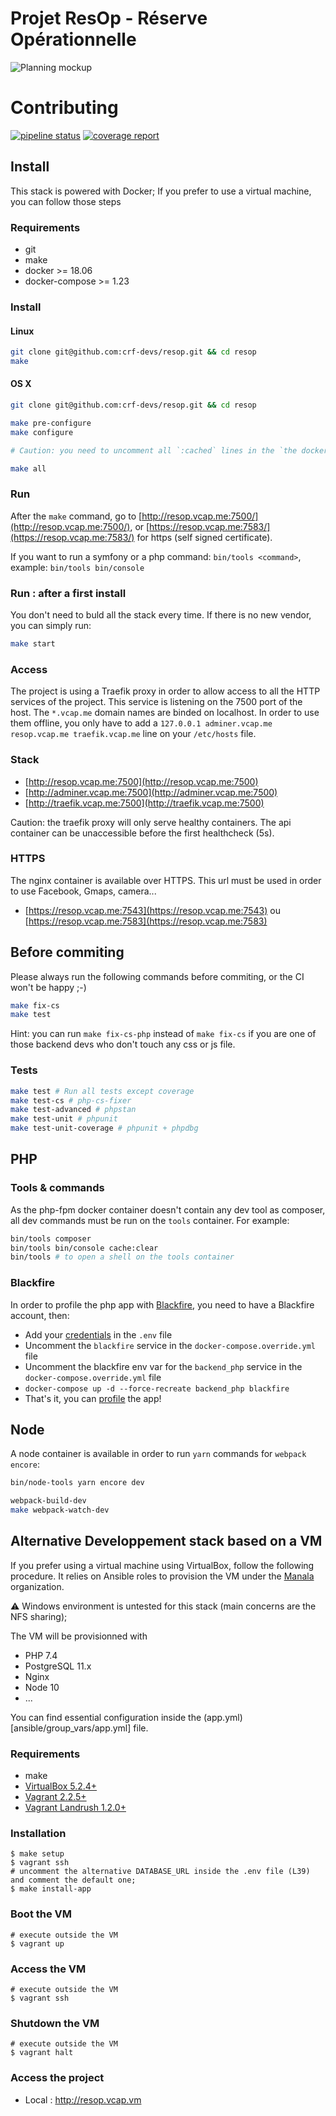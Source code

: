 # Projet ResOp - Réserve Opérationnelle

![Planning mockup](https://raw.githubusercontent.com/crf-devs/resop/master/doc/img/planning-mockup.png)

# Contributing

[![pipeline status](https://gitlab.com/mRoca/resop/badges/master/pipeline.svg)](https://gitlab.com/mRoca/resop/commits/master)
[![coverage report](https://gitlab.com/mRoca/resop/badges/master/coverage.svg)](https://gitlab.com/mRoca/resop/commits/master)

## Install

This stack is powered with Docker;
If you prefer to use a virtual machine, you can follow those steps

### Requirements

* git
* make
* docker >= 18.06
* docker-compose >= 1.23

### Install

#### Linux

```bash
git clone git@github.com:crf-devs/resop.git && cd resop
make
```

#### OS X

```bash
git clone git@github.com:crf-devs/resop.git && cd resop

make pre-configure
make configure

# Caution: you need to uncomment all `:cached` lines in the `the docker-compose.override.yml` file

make all
```

### Run

After the `make` command, go to [http://resop.vcap.me:7500/](http://resop.vcap.me:7500/),
or [https://resop.vcap.me:7583/](https://resop.vcap.me:7583/) for https (self signed certificate).

If you want to run a symfony or a php command: `bin/tools <command>`, example: `bin/tools bin/console`

### Run : after a first install

You don't need to buld all the stack every time. If there is no new vendor, you can simply run:

```bash
make start
```

### Access

The project is using a Traefik proxy in order to allow access to all the HTTP services of the project. This service is listening on the 7500 port of the host.
The `*.vcap.me` domain names are binded on localhost. In order to use them offline, you only have to add a
`127.0.0.1 adminer.vcap.me resop.vcap.me traefik.vcap.me` line on your `/etc/hosts` file.

### Stack

- [http://resop.vcap.me:7500](http://resop.vcap.me:7500)
- [http://adminer.vcap.me:7500](http://adminer.vcap.me:7500)
- [http://traefik.vcap.me:7500](http://traefik.vcap.me:7500)

Caution: the traefik proxy will only serve healthy containers. The api container can be unaccessible before the first healthcheck (5s).

### HTTPS

The nginx container is available over HTTPS. This url must be used in order to use Facebook, Gmaps, camera...

- [https://resop.vcap.me:7543](https://resop.vcap.me:7543) ou [https://resop.vcap.me:7583](https://resop.vcap.me:7583)

## Before commiting

Please always run the following commands before commiting, or the CI won't be happy ;-)

```bash
make fix-cs
make test
```

Hint: you can run `make fix-cs-php` instead of `make fix-cs` if you are one of those backend devs who don't touch any css or js file.

### Tests

```bash
make test # Run all tests except coverage
make test-cs # php-cs-fixer
make test-advanced # phpstan
make test-unit # phpunit
make test-unit-coverage # phpunit + phpdbg
```

## PHP

### Tools & commands

As the php-fpm docker container doesn't contain any dev tool as composer, all dev commands must be run on the `tools` container. For example:

```bash
bin/tools composer
bin/tools bin/console cache:clear
bin/tools # to open a shell on the tools container
```

### Blackfire

In order to profile the php app with [Blackfire](https://blackfire.io/), you need to have a Blackfire account, then:
- Add your [credentials](https://blackfire.io/my/settings/credentials) in the `.env` file
- Uncomment the `blackfire` service in the `docker-compose.override.yml` file
- Uncomment the blackfire env var for the `backend_php` service in the `docker-compose.override.yml` file
- `docker-compose up -d --force-recreate backend_php blackfire`
- That's it, you can [profile](https://blackfire.io/docs/cookbooks/profiling-http) the app!

## Node

A node container is available in order to run `yarn` commands for `webpack encore`:

```bash
bin/node-tools yarn encore dev

webpack-build-dev
make webpack-watch-dev
```

## Alternative Developpement stack based on a VM

If you prefer using a virtual machine using VirtualBox, follow the following procedure. It relies on Ansible roles to provision the VM under the [Manala](http://www.manala.io/) organization.

⚠️ Windows environment is untested for this stack (main concerns are the NFS sharing);

The VM will be provisionned with
- PHP 7.4
- PostgreSQL 11.x
- Nginx
- Node 10
- ...

You can find essential configuration inside the (app.yml)[ansible/group_vars/app.yml] file.

### Requirements

- make
- [VirtualBox 5.2.4+](https://www.virtualbox.org/wiki/Downloads)
- [Vagrant 2.2.5+](https://www.vagrantup.com/downloads.html)
- [Vagrant Landrush 1.2.0+](https://github.com/vagrant-landrush/landrush)

### Installation

    $ make setup
    $ vagrant ssh
    # uncomment the alternative DATABASE_URL inside the .env file (L39) and comment the default one;
    $ make install-app

### Boot the VM

    # execute outside the VM
    $ vagrant up

### Access the VM

    # execute outside the VM
    $ vagrant ssh

### Shutdown the VM

    # execute outside the VM
    $ vagrant halt

### Access the project

- Local : http://resop.vcap.vm


